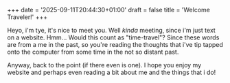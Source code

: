 +++
date = '2025-09-11T20:44:30+01:00'
draft = false
title = 'Welcome Traveler!'
+++

Heyo, i'm tye, it's nice to meet you. Well _kinda_ meeting, since i'm just text on a website. Hmm... Would this count as "time-travel"? Since these words are from a me in the past, so you're reading the thoughts that i've tip tapped onto the computer from some time in the not so distant past.

Anyway, back to the point (if there even is one). I hope you enjoy my website and perhaps even reading a bit about me and the things that i do!
